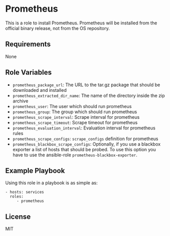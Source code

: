 Prometheus
==========

This is a role to install Prometheus. Prometheus will be installed
from the official binary release, not from the OS repository.

Requirements
------------

None

Role Variables
--------------

- `prometheus_package_url`: The URL to the tar.gz package that should be
  downloaded and installed
- `prometheus_extracted_dir_name`: The name of the directory inside the zip
  archive
- `prometheus_user`: The user which should run prometheus
- `prometheus_group`: The group which should run prometheus
- `prometheus_scrape_interval`: Scrape interval for prometheus
- `prometheus_scrape_timeout`: Scrape timeout for prometheus
- `prometheus_evaluation_interval`: Evaluation interval for prometheus rules
- `prometheus_scrape_configs`: `scrape_configs` definition for prometheus
- `prometheus_blackbox_scrape_configs`: Optionally, if you use a blackbox
  exporter a list of hosts that should be probed. To use this option you have
  to use the ansible-role `prometheus-blackbox-exporter`.

Example Playbook
----------------

Using this role in a playbook is as simple as:

    - hosts: services
      roles:
         - prometheus

License
-------

MIT
